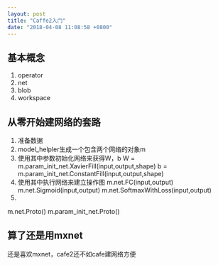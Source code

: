 ```yaml
---
layout: post
title: "Caffe2入门"
date: "2018-04-08 11:08:58 +0800"
---
```


## 基本概念
1. operator
1. net
1. blob
1. workspace

## 从零开始建网络的套路
1. 准备数据
1. model_helpler生成一个包含两个网络的对象m
1. 使用其中参数初始化网络来获得W，b
W = m.param_init_net.XavierFill(input,output,shape)
b = m.param_init_net.ConstantFill(input,output,shape)
1. 使用其中执行网络来建立操作图
m.net.FC(input,output)
m.net.Sigmoid(input,output)
m.net.SoftmaxWithLoss(input,output)
1.
m.net.Proto()
m.param_init_net.Proto()

## 算了还是用mxnet
还是喜欢mxnet，cafe2还不如cafe建网络方便
